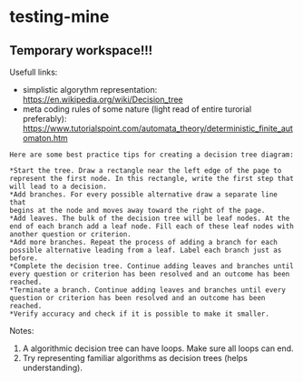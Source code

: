 # testing-mine

## Temporary workspace!!!

Usefull links:
- simplistic algorythm representation: https://en.wikipedia.org/wiki/Decision_tree
- meta coding rules of some nature (light read of entire turorial preferably): https://www.tutorialspoint.com/automata_theory/deterministic_finite_automaton.htm

```
Here are some best practice tips for creating a decision tree diagram:

*Start the tree. Draw a rectangle near the left edge of the page to 
represent the first node. In this rectangle, write the first step that 
will lead to a decision.
*Add branches. For every possible alternative draw a separate line that 
begins at the node and moves away toward the right of the page. 
*Add leaves. The bulk of the decision tree will be leaf nodes. At the 
end of each branch add a leaf node. Fill each of these leaf nodes with 
another question or criterion.
*Add more branches. Repeat the process of adding a branch for each 
possible alternative leading from a leaf. Label each branch just as before.
*Complete the decision tree. Continue adding leaves and branches until 
every question or criterion has been resolved and an outcome has been reached.
*Terminate a branch. Continue adding leaves and branches until every 
question or criterion has been resolved and an outcome has been reached.
*Verify accuracy and check if it is possible to make it smaller.
```
Notes:
1. A algorithmic decision tree can have loops. Make sure all loops can end.
2. Try representing familiar algorithms as decision trees (helps understanding).
